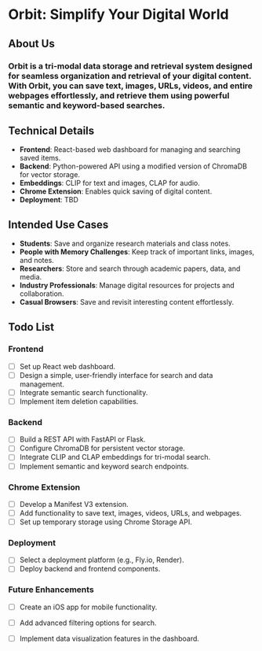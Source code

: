 # Orbit: Simplify Your Digital World
## About Us
### Orbit is a tri-modal data storage and retrieval system designed for seamless organization and retrieval of your digital content. With Orbit, you can save text, images, URLs, videos, and entire webpages effortlessly, and retrieve them using powerful semantic and keyword-based searches.
## Technical Details
- **Frontend**: React-based web dashboard for managing and searching saved items.
- **Backend**: Python-powered API using a modified version of ChromaDB for vector storage.
- **Embeddings**: CLIP for text and images, CLAP for audio.
- **Chrome Extension**: Enables quick saving of digital content.
- **Deployment**: TBD
## Intended Use Cases
- **Students**: Save and organize research materials and class notes.
- **People with Memory Challenges**: Keep track of important links, images, and notes.
- **Researchers**: Store and search through academic papers, data, and media.
- **Industry Professionals**: Manage digital resources for projects and collaboration.
- **Casual Browsers**: Save and revisit interesting content effortlessly.

## Todo List
### Frontend
- [ ] Set up React web dashboard.
- [ ] Design a simple, user-friendly interface for search and data management.
- [ ] Integrate semantic search functionality.
- [ ] Implement item deletion capabilities.

### Backend
- [ ] Build a REST API with FastAPI or Flask.
- [ ] Configure ChromaDB for persistent vector storage.
- [ ] Integrate CLIP and CLAP embeddings for tri-modal search.
- [ ] Implement semantic and keyword search endpoints.

### Chrome Extension
- [ ] Develop a Manifest V3 extension.
- [ ] Add functionality to save text, images, videos, URLs, and webpages.
- [ ] Set up temporary storage using Chrome Storage API.

### Deployment
- [ ] Select a deployment platform (e.g., Fly.io, Render).
- [ ] Deploy backend and frontend components.

### Future Enhancements
- [ ] Create an iOS app for mobile functionality.
- [ ] Add advanced filtering options for search.
- [ ] Implement data visualization features in the dashboard.

